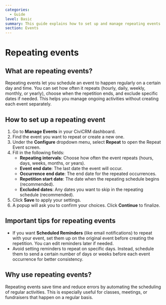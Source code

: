 ```yaml
---
categories:
  - Guide  
level: Basic  
summary: This guide explains how to set up and manage repeating events in CiviCRM, helping non-profit users schedule events that occur regularly with specific intervals and exclusions.  
section: Events  
---
```


# Repeating events

## What are repeating events?

Repeating events let you schedule an event to happen regularly on a certain day and time. You can set how often it repeats (hourly, daily, weekly, monthly, or yearly), choose when the repetition ends, and exclude specific dates if needed. This helps you manage ongoing activities without creating each event separately.

## How to set up a repeating event

1. Go to **Manage Events** in your CiviCRM dashboard.
2. Find the event you want to repeat or create a new one.
3. Under the **Configure** dropdown menu, select **Repeat** to open the Repeat Event screen.
4. Fill in the following fields:
   - **Repeating intervals**: Choose how often the event repeats (hours, days, weeks, months, or years).
   - **Event end date**: The last date the event will occur.
   - **Occurrence end date**: The end date for the repeated occurrences.
   - **Repetition start date**: The date when the repeating schedule begins (recommended).
   - **Excluded dates**: Any dates you want to skip in the repeating schedule (recommended).
5. Click **Save** to apply your settings.
6. A popup will ask you to confirm your choices. Click **Continue** to finalize.

## Important tips for repeating events

- If you want **Scheduled Reminders** (like email notifications) to repeat with your event, set them up on the original event before creating the repetition. You can edit reminders later if needed.
- Avoid setting reminders to repeat on specific days. Instead, schedule them to send a certain number of days or weeks before each event occurrence for better consistency.

## Why use repeating events?

Repeating events save time and reduce errors by automating the scheduling of regular activities. This is especially useful for classes, meetings, or fundraisers that happen on a regular basis.
